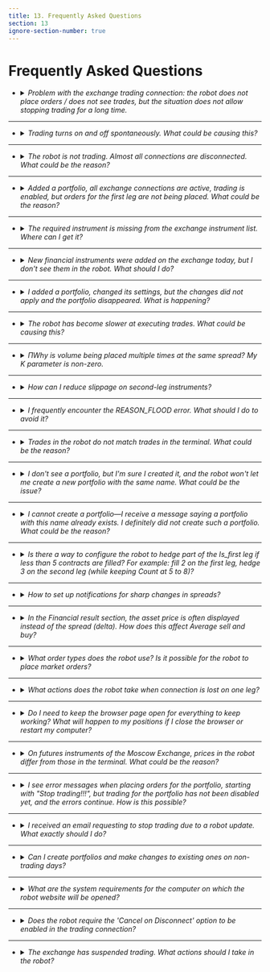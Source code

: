 ```yaml
---
title: 13. Frequently Asked Questions
section: 13
ignore-section-number: true
---
```


# Frequently Asked Questions

- <details>
    <summary><i>Problem with the exchange trading connection: the robot does not place orders / does not see trades, but the situation does not allow stopping trading for a long time.<Anchor :ids="['faq.lost_orders']" /></i></summary>

    1. Send an email to support describing the issue;
    2. Disable trading for all portfolios using this trading connection; make sure there are no active orders left;
    3. Reset order statuses for all portfolios from step 2. The `Reset statuses` functionality is described [here](getting-started.md#portfolio_actions.reset_statuses);
    4. Reconnect the problematic trading connection;
    5. Enable trading for the portfolios from step 2;
    6. If the problem reoccurs within a couple of hours, disable trading for all portfolios using this trading connection and do not enable it again until you receive a response from support.

    </details>
---
- <details>
    <summary><i>Trading turns on and off spontaneously. What could be causing this?<Anchor :ids="['faq.timetable']" /></i></summary>

    Most likely, a trading schedule has been set, or this behavior has been explicitly programmed in the formulas.

    </details>
---
- <details>
    <summary><i>The robot is not trading. Almost all connections are disconnected. What could be the reason?<Anchor :ids="['faq.license']" /></i></summary>

    The most probable cause is an expired license. Check how many days are left until the license expires. The number of remaining paid days can be viewed in the [Robots](interface.md#robots_table) widget, in the table row corresponding to this robot, under the `Days paid` column.

    </details>
---
- <details>
    <summary><i>Added a portfolio, all exchange connections are active, trading is enabled, but orders for the first leg are not being placed. What could be the reason?<Anchor :ids="['faq.prompt']" /></i></summary>

    When you hover over the portfolio name in the portfolio list, a tooltip appears. It separately indicates for buy and sell of the first leg what conditions are missing for the robot to place an order.
    For example, the tooltip string for portfolio selling may look like this: "`sell: is signal=1, quantity=5, is valid market volume=1, is price check=0, is max not hedged=1, is orderbook valid=1`. 
	`is_signal` means whether there is a buy/sell signal (i.e. either we are currently quoting, or the condition for [Sell](params-description.md#p.sell) and [Lim_Sell](params-description.md#p.lim_s) is met). If the signal is present, the value is 1; otherwise, 0. All check values can only be 0 or 1 unless otherwise specified.
	`quantity` shows the volume of the order the robot intends to place based on the portfolio settings. An order will be placed only if the volume is positive. A negative volume is not an error—it is simply the result of calculations.
	`is valid market volume` indicates whether the [Market volume](params-description.md#p.mkt_volume) check has passed.
	`is price check` indicates whether the [Price check](params-description.md#p.price_check) condition has been satisfied.
	`is max not hedged` indicates whether the [Max not hedget](params-description.md#p.max_not_hedged) condition is met for orders on the second leg.
	`is orderbook valid` reflects external signs of order book validity. The order book is considered invalid if the bid and ask sides overlap.
	Thus, an order is placed only when all values are greater than zero.
    
    </details>
---
- <details>
    <summary><i>The required instrument is missing from the exchange instrument list. Where can I get it?<Anchor :ids="['faq.no_security']" /></i></summary>

    The list of financial instruments in the robot is updated every morning at 6:05 server time. You can check the server time in the [Robots](interface.md#robots_table) widget, in the row corresponding to this robot, under the `Robot time`. column. To reload the instrument list, click `Reload security list from exchanges`. If you do not see a particular financial instrument in the list (and you have already updated it), but the instrument is already available on the exchange, either wait until the scheduled update time when the instrument will be added automatically, or reconnect the market data connection and then refresh the financial instrument list.
    
    </details>
---
- <details>
    <summary><i>New financial instruments were added on the exchange today, but I don't see them in the robot. What should I do?<Anchor :ids="['faq.new_security']" /></i></summary>

    New financial instruments are loaded early in the morning, and the robot might not have had time to pick them up yet. You need to reconnect the market data feed to the exchange, then refresh the financial instrument list—the new instruments will become available.
    
    </details>
---
- <details>
    <summary><i>I added a portfolio, changed its settings, but the changes did not apply and the portfolio disappeared. What is happening?<Anchor :ids="['faq.another_user']" /></i></summary>

    Check whether you are the only one editing the robot. It's possible that your colleague is making changes at the same time, and you are interfering with each other.
    
    </details>
---
- <details>
    <summary><i>The robot has become slower at executing trades. What could be causing this?<Anchor :ids="['faq.making deals']" /></i></summary>

    The speed at which the exchange matches orders depends on many factors that the robot cannot influence. For example, if your order for 1000 hits the opposite side of the order book, there is a significant difference between it being matched against a single opposing order of 1000 (or more), or being matched against 1000 separate orders of size 1 each. The second scenario will naturally take the exchange longer to process.
    
    Looking at the broader picture—from the moment the robot receives market data to the moment an order is filled—besides the robot’s market data processing speed, order submission speed, and the exchange’s matching speed, a major factor is the current market situation (availability of counterparty liquidity).
    
    </details>
---
- <details>
    <summary><i>ПWhy is volume being placed multiple times at the same spread? My K parameter is non-zero.<Anchor :ids="['faq.limits_shifting']" /></i></summary>

    [Sell](params-description.md#p.sell) has become significantly greater than [Lim_Sell](params-description.md#p.lim_s), and as a result, when shifting by [K](params-description.md#p.k), the system is chasing the market price.
    Example: You want to sell at 100, K=1. At some point, the market price jumps to 105. You sell at 105, but according to the algorithm, the robot first sold at 100, then shifted by K and started selling at 101. It sold again at 105, then shifted again by K to 102, sold once more at 105, and so on. Thus, all these sales occur at the price of 105.
    
    </details>
---
- <details>
    <summary><i>How can I reduce slippage on second-leg instruments?<Anchor :ids="['faq.k_percent_of_quantity']" /></i></summary>

    To address this, pay attention to the [k](params-description.md#s.k) and [Percent of quantity](params-description.md#s.percent_of_quantity) parameters for the second-leg instrument in the `Securities` section. Proper tuning of these parameters can significantly affect the execution quality of second-leg orders.
    
    Increasing the [k](params-description.md#s.k) value may potentially worsen execution price but increases the likelihood of order fill. Increasing [Percent of quantity](params-description.md#s.percent_of_quantity) helps achieve more reliable hedging, as the first-leg order will only be placed when sufficient volume is available for hedging on the second leg.
    
    </details>
---
- <details>
    <summary><i>I frequently encounter the REASON_FLOOD error. What should I do to avoid it?<Anchor :ids="['faq.reason_flood']" /></i></summary>

    **If the error occurs when placing orders for [Is first](params-description.md#_5-3-11-is-first) instruments:**
    
    This error indicates the use of quoting mode ([Quote](params-description.md#p.quote)). You may try trading without quoting mode, which reduces the frequency of transaction submissions. If quoting mode is essential, review the "Anti-spam" group parameters, particularly [Delta](params-description.md#p.delta).
    [Delta](params-description.md#p.delta) - defines the deviation of [Price_s/Price_b](params-description.md#p.price_s) from the currently placed order's price that triggers an order re-quoting (i.e., a new transaction). Set this value so that minor price fluctuations do not cause constant order replacement. For example, if you are trading BTCUSD priced at 10,000, setting [Delta](params-description.md#p.delta) to 1 means even a $1 change will trigger a re-quote. Given how often prices fluctuate by $1 at this level, the robot could send multiple cancel-and-replace commands per second—this causes exchange flooding. Setting [Delta](params-description.md#p.delta) to 5–10 reduces flood risk, as a more significant price move is required before sending new orders.
    Adjust the [Market volume](params-description.md#p.mkt_volume) parameter. If there is already a large volume ahead of your order, there’s little benefit in placing your order immediately, helping to avoid spamming the exchange with replacements.
    **Important:** In `bid/offer` trading mode, this parameter only considers bid and offer volumes. Any additional depth behind them remains invisible to the robot, which may still place orders. Therefore, use this parameter primarily in `orderbook` or `orderbook+filter` modes.  
    Use the [Price check](params-description.md#p.price_check) parameter. If [Price_s/Price_b](params-description.md#p.price_s) differs from `bid/offer` by more than [Price check](params-description.md#p.price_check) points, do not quote—this also prevents unnecessary exchange spam. Naturally, lower values result in less frequent order updates.
    You can also set a larger [TP](params-description.md#_5-3-26-tp) to take profit less frequently but in larger amounts.

    **If the error occurs when placing orders for non-Is first instruments:**
    
    It is likely that the first-leg order is being filled in small portions, and after each such trade, hedging orders are being placed for second-leg instruments. Pay attention to the [Overlay](params-description.md#p.overlay)parameter, which allows placing hedging orders not after every single first-leg trade, thus reducing order frequency.
    
    </details>
---
- <details>
    <summary><i>Trades in the robot do not match trades in the terminal. What could be the reason?<Anchor :ids="['faq.prompt']" /></i></summary>

    The robot does not use trade prices in its algorithm—they are used only for display purposes. Moreover, on many connections it is impossible to obtain the exact price of a specific trade. For this reason, and to improve performance, the robot may record the order placement price or the average execution price of fills within an order as the trade price. Additionally, on some connections, several consecutive trades may be aggregated by the robot into a single trade with the total executed volume. This behavior is not erroneous—there is no loss of position information.
    
    </details>
---
- <details>
    <summary><i>I don't see a portfolio, but I'm sure I created it, and the robot won't let me create a new portfolio with the same name. What could be the issue?<Anchor :ids="['faq.filter']" /> </i></summary>

    Most likely, a filter is applied in the portfolios table, and the given portfolio is not selected in the filter. Click on the "FILTER APPLIED" label in the [Portfolios table](interface.md#portfolios_table) widget and check the box next to the desired portfolio.
    
    </details>
---
- <details>
    <summary><i>I cannot create a portfolio—I receive a message saying a portfolio with this name already exists. I definitely did not create such a portfolio. What could be the reason?<Anchor :ids="['faq.not_your_portfolio']" /></i></summary>

    First, make sure you have not actually created this portfolio by checking the portfolio filter as described [above](#faq.filter). If that does not help, it is likely that a portfolio with this name already exists in the robot, created by another user. You cannot see portfolios created by other users, but portfolio names must be unique across all portfolios in the robot. If this occurs on a free robot, it is normal—such robots are indeed used by many traders. If this happens on a production robot, contact the Head of Traders to confirm whether someone else is using the same robot instance.
    
    </details>
---
- <details>
    <summary><i>Is there a way to configure the robot to hedge part of the Is_first leg if less than 5 contracts are filled? For example: fill 2 on the first leg, hedge 3 on the second leg (while keeping Count at 5 to 8)?<Anchor :ids="['faq.n_perc_fill']" /></i></summary>

    Input data: `Curpos`=19, `Count`=5  
    By default, the portfolio position is rounded down to the nearest integer value of `Curpos` divided by `Count` (main leg), so hedging occurs only when the portfolio position changes.  
    When n_perc_fill=0, rounding down modulo, i.e. |19/5=3|;  
    When n_perc_fill=80:  
    Suppose the position changes to Curpos=18, integer division |18/5|=3 - unchanged,
    remainder  =3. (100 - n_perc_fill)=100-80=20, 20% of count (i.e. of  5) =1, 80% of count =4.  
    The remainder 3 falls within the range between 1 and 4, so the portfolio position remains unchanged. Pos=3.  
    Thus, the position will decrease only when Curpos<=15 and increase when Curpos>=20.
    
    </details>
---
- <details>
    <summary><i>How to set up notifications for sharp changes in spreads?<Anchor :ids="['faq.notifications']" /></i></summary>

   Notifications are configured in the portfolio settings on the `Notifications` tab.
   
   </details>
---
- <details>
    <summary><i>In the Financial result section, the asset price is often displayed instead of the spread (delta). How does this affect Average sell and buy?<Anchor :ids="['faq.fin_res']" /></i></summary>
    
    Calculations are based on trades executed during the selected period, calculated separately for buys and sells, not based on spreads (delta). Therefore, whether the Financial result contains delta or price is irrelevant—it does not affect the calculation of Average sell and buy.
    
    </details>
---
- <details>
    <summary><i>What order types does the robot use? Is it possible for the robot to place market orders?<Anchor :ids="['faq.order_type']" /></i></summary>

    The robot uses only limit quote orders. Placing market-type orders is not possible, but you can emulate them by placing a limit order deep into the opposite side of the order book using the [k](params-description.md#_5-3-12-k) parameter of the corresponding instrument in the portfolio settings under the `Securities` section.
    
    </details>
---
- <details>
    <summary><i>What actions does the robot take when connection is lost on one leg?<Anchor :ids="['faq.connection_lost']" /></i></summary>

    It depends on which leg and at what moment the connection was lost. If the first leg loses connection, the portfolio containing instruments from the exchange with the lost connection stops trading. If the connection to the second leg is lost and the first leg has not yet been filled, the robot also stops trading this portfolio. If the first leg was successfully filled, and at that moment the second leg had not yet placed its order but already lost connection, the robot will continue attempting to place the order (of course, rate limits are respected).
    
    </details>
---
- <details>
    <summary><i>Do I need to keep the browser page open for everything to keep working? What will happen to my positions if I close the browser or restart my computer?<Anchor :ids="['faq.site']" /></i></summary>

    Robot operation does not depend on whether the browser tab is open for the user or not. You can close this page, open it elsewhere, access it simultaneously from multiple locations, restart your computer, etc.—none of this affects the robot's operation. The robots run on our servers and function autonomously. After logging in to the website, you gain the ability to manage the robots available to you. There is a separate option to run the robot on your own server.
    
    </details>
---   
- <details>
    <summary><i>On futures instruments of the Moscow Exchange, prices in the robot differ from those in the terminal. What could be the reason?<Anchor :ids="['faq.sintetic']" /></i></summary>

    The futures market of the Moscow Exchange uses synthetic matching, which is related to trading [calendar spreads](https://www.moex.com/ru/spreads). With synthetic matching, trades are formed based on orders arriving in different order books of linked instruments (two futures and a calendar spread). As a result, during matching, synthetic levels of any necessary depth are constructed to match active orders.
    
    In the robot, market data for the Moscow Exchange futures market is received exclusively via `Orderlog` streams using the [FAST](creating-connection.md#tc.MOEX_FUT_OPT.FAST) and [SIMBA](creating-connection.md#tc.MOEX_FUT_OPT.SIMBA) protocols, as this is the fastest method of obtaining market information.
    
    </details>
---
- <details>
    <summary><i>I see error messages when placing orders for the portfolio, starting with "Stop trading!!!", but trading for the portfolio has not been disabled yet, and the errors continue. How is this possible?<Anchor :ids="['faq.stop_trading']" /></i></summary>

    This can happen when using formulas where the code directly controls the enabling of trading for the portfolio, or does so via schedule activation (using methods such as `set_re_sell`, `set_re_buy`, `set_use_tt`). When writing formulas, it is recommended to account for the possibility that the robot may disable trading on the portfolio upon receiving certain order placement errors.
    
    </details>
---
- <details>
    <summary><i>I received an email requesting to stop trading due to a robot update. What exactly should I do?<Anchor :ids="['faq.robot_update']" /></i></summary>

    You must disable trading for all portfolios in the robot (for example, using the [actions](getting-started.md#portfolio_actions) in the [Portfolios table](interface.md#portfolios_table) widget) and ensure there are no active orders left on the exchange placed by the robot. It is not necessary to close your position to zero.
    
    Pay special attention when stopping trading for portfolios that use a [schedule](params-description.md#p.use_tt) (if the schedule enables trading, it must be disabled), and for portfolios where the [re_sell/re_buy](params-description.md#p.re_buy) flags are controlled via formulas (formulas for selected portfolios can be disabled together with trading using the [Stop formulas](getting-started.md#portfolio_actions.stop_formulas)). action). Don’t forget to re-enable the schedule and formulas after the robot update.
    
    </details>
---    
- <details>
    <summary><i>Can I create portfolios and make changes to existing ones on non-trading days?<Anchor :ids="['faq.no_trading_days']" /></i></summary>

    You can edit portfolio settings on non-trading days. However, creating new portfolios or adding new instruments to existing ones is not guaranteed, because the robot requires an updated instrument list to perform these actions. If the robot has previously loaded the instrument list from the exchange, you will be able to create portfolios and add instruments even during non-trading hours. However, there may be cases when robots are restarted during non-trading hours for updates or maintenance. In such cases, the robot will only be able to reload the instrument list once market data transmission resumes on trading days. This is not an error. We reserve the right to restart robots and perform other maintenance during non-trading hours.
    
    </details>
---    
- <details>
    <summary><i>What are the system requirements for the computer on which the robot website will be opened?<Anchor :ids="['faq.requirements']" /></i></summary>

    System requirements are described [here](introduction.md#requirements).
    
    </details>

---    
- <details>
    <summary><i>Does the robot require the 'Cancel on Disconnect' option to be enabled in the trading connection? <Anchor :ids="['faq.cod']" /></i></summary>
    
    Many exchanges and brokers offer the `Cancel on Disconnect` (CoD) option in their trading connections. This option means that if the connection between the robot and the exchange is lost, all orders placed by the robot will be automatically canceled by the exchange itself (without robot involvement). The robot does not use or rely on this mechanism: upon reconnection, the robot retrieves up-to-date order data from the exchange and updates its internal order statuses accordingly.
    
    On one hand, the `Cancel on Disconnect` mechanism is designed to mitigate risks during connection loss. For example, with CoD enabled, if a connection drops, the first-leg instrument order will be automatically canceled, eliminating the risk of an unhedged position. On the other hand, enabling this mechanism on trading connections used for second-leg instruments may lead to undesired behavior: if the connection is lost, the second-leg order will be canceled and will not be automatically re-submitted after reconnection. Hedging will only occur again if the [Hedge (sec)](params-description.md#p.hedge_after) parameter is properly configured..
    
    </details>
---    
- <details>
    <summary><i>The exchange has suspended trading. What actions should I take in the robot? <Anchor :ids="['faq.exchange_stopped']" /></i></summary>
    
    First and foremost, regardless of which exchange has suspended trading, do not rush to reset order statuses by clicking [Sell/Buy status](params-description.#p.sell_status) or using the [Reset statuses](getting-started.md#portfolio_actions.reset_statuses). menu option. Trading suspensions can occur for various reasons, not only technical ones, and exchange behavior during such events may vary significantly. We have previously observed cases where, after a trading halt on the Moscow Exchange, a client immediately reset order statuses in the robot. Then, 10–30 minutes later, trading resumed, but the client had to manually cancel outstanding orders via the terminal—orders the robot had "forgotten" due to the status reset.
    
    Since trading halts on any exchange can happen for multiple reasons, there is no universal action algorithm for such situations. Our platform employs a comprehensive monitoring system that tracks numerous robot parameters: availability of trading and market data connections, orders stuck in intermediate statuses, order submission/cancellation errors not covered by standard categories, etc. Thanks to this system, we are often aware of trading halts on the Moscow Exchange before receiving notifications from brokers. This information is analyzed promptly, and in case of an exchange failure, we send out user notifications detailing the necessary steps.
    
    </details>    
